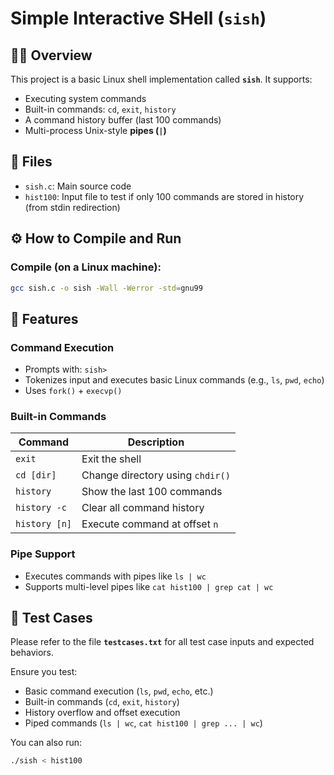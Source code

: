 # Simple Interactive SHell (`sish`)

## 👩‍💻 Overview

This project is a basic Linux shell implementation called **`sish`**. It supports:

- Executing system commands
- Built-in commands: `cd`, `exit`, `history`
- A command history buffer (last 100 commands)
- Multi-process Unix-style **pipes (`|`)**


## 📁 Files

- `sish.c`: Main source code
- `hist100`: Input file to test if only 100 commands are stored in history (from stdin redirection)



## ⚙️ How to Compile and Run

### Compile (on a Linux machine):
```bash
gcc sish.c -o sish -Wall -Werror -std=gnu99
```

## 🔨 Features

### Command Execution

- Prompts with: `sish> `
- Tokenizes input and executes basic Linux commands (e.g., `ls`, `pwd`, `echo`)
- Uses `fork()` + `execvp()`


### Built-in Commands

| Command          | Description |
|------------------|-------------|
| `exit`           | Exit the shell |
| `cd [dir]`       | Change directory using `chdir()` |
| `history`        | Show the last 100 commands |
| `history -c`     | Clear all command history |
| `history [n]`    | Execute command at offset `n` |


### Pipe Support

- Executes commands with pipes like `ls | wc`
- Supports multi-level pipes like `cat hist100 | grep cat | wc`


## 🧪 Test Cases

Please refer to the file **`testcases.txt`** for all test case inputs and expected behaviors.

Ensure you test:

- Basic command execution (`ls`, `pwd`, `echo`, etc.)
- Built-in commands (`cd`, `exit`, `history`)
- History overflow and offset execution
- Piped commands (`ls | wc`, `cat hist100 | grep ... | wc`)

You can also run:
```bash
./sish < hist100
